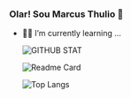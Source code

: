 ### Olar! Sou Marcus Thulio 🤙

- 🐱‍👤 I’m currently learning ...


  ![GITHUB STAT](https://github-readme-stats.vercel.app/api?username=Namelessafk&hide=contribs&count_private=true&show_icons=true&theme=ocean_dark&custom_title=Marcus_Thulio_Status🤖)
  
  ![Readme Card](https://github-readme-stats.vercel.app/api/pin/?username=Namelessafk&repo=Namelessafk&show_owner=true&theme=ocean_dark&show_icons=true)
  
  ![Top Langs](https://github-readme-stats.vercel.app/api/top-langs/?username=Namelessafk&theme=ocean_dark&layout=compact)
